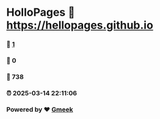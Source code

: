 # HolloPages :link: https://hellopages.github.io 
### :page_facing_up: [1](https://hellopages.github.io/tag.html) 
### :speech_balloon: 0 
### :hibiscus: 738 
### :alarm_clock: 2025-03-14 22:11:06 
### Powered by :heart: [Gmeek](https://github.com/Meekdai/Gmeek)
